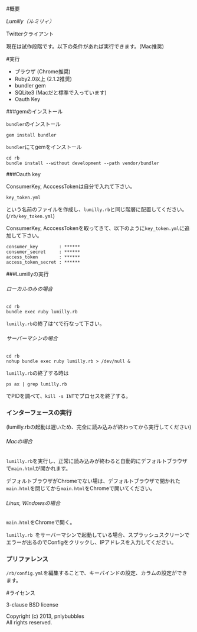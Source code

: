 #概要

*Lumilly（ルミリィ）*

Twitterクライアント

現在は試作段階です。以下の条件があれば実行できます。(Mac推奨)

#実行

* ブラウザ (Chrome推奨)
* Ruby2.0以上 (2.1.2推奨)
* bundler gem
* SQLite3 (Macだと標準で入っています)
* Oauth Key

###gemのインストール

`bundler`のインストール

	gem install bundler

`bundler`にてgemをインストール

	cd rb
	bundle install --without development --path vendor/bundler

###Oauth key

ConsumerKey, AcccessTokenは自分で入れて下さい。

	key_token.yml

という名前のファイルを作成し、`lumilly.rb`と同じ階層に配置してください。(`/rb/key_token.yml`)

ConsumerKey, AcccessTokenを取ってきて、以下のように`key_token.yml`に追加して下さい。

    consumer_key        : ******
    consumer_secret     : ******
    access_token        : ******
    access_token_secret : ******

###Lumillyの実行

###### ローカルのみの場合

	cd rb
	bundle exec ruby lumilly.rb

`lumilly.rb`の終了は`^C`で行なって下さい。

###### サーバーマシンの場合

	cd rb
	nohup bundle exec ruby lumilly.rb > /dev/null &

`lumilly.rb`の終了する時は

	ps ax | grep lumilly.rb

でPIDを調べて、`kill -s INT`でプロセスを終了する。

### インターフェースの実行

(lumilly.rbの起動は遅いため、完全に読み込みが終わってから実行してください)

###### Macの場合

`lumilly.rb`を実行し、正常に読み込みが終わると自動的にデフォルトブラウザで`main.html`が開かれます。

デフォルトブラウザがChromeでない場は、デフォルトブラウザで開かれた`main.html`を閉じてから`main.html`をChromeで開いてください。

###### Linux, Windowsの場合

`main.html`をChromeで開く。

 `lumilly.rb `をサーバーマシンで起動している場合、スプラッシュスクリーンでエラーが出るのでConfigをクリックし、IPアドレスを入力してください。

### プリファレンス

`/rb/config.yml`を編集することで、キーバインドの設定、カラムの設定ができます。

#ライセンス

3-clause BSD license

Copyright (c) 2013, pnlybubbles  
All rights reserved.